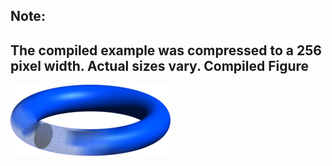 Note:
-----
The compiled example was compressed to a 256
pixel width. Actual sizes vary.
Compiled Figure
---------------
![Example](Torus_Wireframe_Gradient.png)
